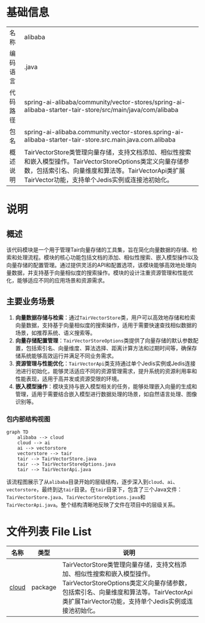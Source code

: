 # 基础信息

|      |      |
|------|------|
| 名称 | alibaba |
| 编码语言 | .java |
| 代码路径 | spring-ai-alibaba/community/vector-stores/spring-ai-alibaba-starter-tair-store/src/main/java/com/alibaba |
| 包名 | spring-ai-alibaba.community.vector-stores.spring-ai-alibaba-starter-tair-store.src.main.java.com.alibaba |
| 概述说明 | TairVectorStore类管理向量存储，支持文档添加、相似性搜索和嵌入模型操作。TairVectorStoreOptions类定义向量存储参数，包括索引名、向量维度和算法等。TairVectorApi类扩展TairVector功能，支持单个Jedis实例或连接池初始化。 |

# 说明

## 概述
该代码模块是一个用于管理Tair向量存储的工具集，旨在简化向量数据的存储、检索和处理流程。模块的核心功能包括文档的添加、相似性搜索、嵌入模型操作以及向量存储的配置管理。通过提供灵活的API和配置选项，该模块能够高效地处理向量数据，并支持基于向量相似度的搜索操作。模块的设计注重资源管理和性能优化，能够适应不同的应用场景和资源需求。

## 主要业务场景
1. **向量数据存储与检索**：通过`TairVectorStore`类，用户可以高效地存储和检索向量数据，支持基于向量相似度的搜索操作，适用于需要快速查找相似数据的场景，如推荐系统、语义搜索等。
2. **向量存储配置管理**：`TairVectorStoreOptions`类提供了向量存储的默认参数配置，包括索引名、向量维度、算法选择、距离计算方法和过期时间等，确保存储系统能够高效运行并满足不同业务需求。
3. **资源管理与性能优化**：`TairVectorApi`类支持通过单个Jedis实例或Jedis连接池进行初始化，能够灵活适应不同的资源管理需求，提升系统的资源利用率和性能表现，适用于高并发或资源受限的环境。
4. **嵌入模型操作**：模块支持与嵌入模型相关的任务，能够处理嵌入向量的生成和管理，适用于需要结合嵌入模型进行数据处理的场景，如自然语言处理、图像识别等。


### 包内部结构视图

```mermaid
graph TD
    alibaba --> cloud
    cloud --> ai
    ai --> vectorstore
    vectorstore --> tair
    tair --> TairVectorStore.java
    tair --> TairVectorStoreOptions.java
    tair --> TairVectorApi.java
```

该流程图展示了从`alibaba`目录开始的层级结构，逐步深入到`cloud`、`ai`、`vectorstore`，最终到达`tair`目录。在`tair`目录下，包含了三个Java文件：`TairVectorStore.java`、`TairVectorStoreOptions.java`和`TairVectorApi.java`。整个结构清晰地反映了文件在项目中的层级关系。

# 文件列表 File List

| 名称   | 类型  | 说明 |
|-------|------|-------------|
| [cloud](cloud/_module.md) | package | TairVectorStore类管理向量存储，支持文档添加、相似性搜索和嵌入模型操作。TairVectorStoreOptions类定义向量存储参数，包括索引名、向量维度和算法等。TairVectorApi类扩展TairVector功能，支持单个Jedis实例或连接池初始化。 |


